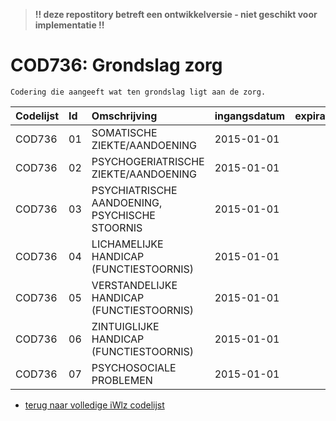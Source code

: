 > **!! deze repostitory betreft een ontwikkelversie - niet geschikt voor implementatie !!**	
# COD736: Grondslag zorg	
	Codering die aangeeft wat ten grondslag ligt aan de zorg.	
|Codelijst|Id|Omschrijving|ingangsdatum|expiratiedatum|mutatiedatum|mutatie|	
|:--|:--|:--|:--|:--|:--|:--|	
|	COD736	|	01	|	SOMATISCHE ZIEKTE/AANDOENING	|	2015-01-01	|		|		|		|
|	COD736	|	02	|	PSYCHOGERIATRISCHE ZIEKTE/AANDOENING	|	2015-01-01	|		|		|		|
|	COD736	|	03	|	PSYCHIATRISCHE AANDOENING, PSYCHISCHE STOORNIS	|	2015-01-01	|		|		|		|
|	COD736	|	04	|	LICHAMELIJKE HANDICAP (FUNCTIESTOORNIS)	|	2015-01-01	|		|		|		|
|	COD736	|	05	|	VERSTANDELIJKE HANDICAP (FUNCTIESTOORNIS)	|	2015-01-01	|		|		|		|
|	COD736	|	06	|	ZINTUIGLIJKE HANDICAP (FUNCTIESTOORNIS)	|	2015-01-01	|		|		|		|
|	COD736	|	07	|	PSYCHOSOCIALE PROBLEMEN	|	2015-01-01	|		|		|		|

* [terug naar volledige iWlz codelijst](../../iWlz-codelijsten.md)